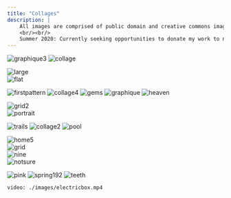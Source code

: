 ```yaml
---
title: "Collages"
description: |
    All images are comprised of public domain and creative commons images.
    <br/><br/>
    Summer 2020: Currently seeking opportunities to donate my work to non-profits. Especially in the format of public murals / paintings. Please e-mail me (see letter icon on home page) for more information.
---
```

![graphique3](./images/graphique3.jpg)
![collage](./images/collage.jpg)

<div class="row">
    <div class="column">
        <img alt="large" src="./images/large.jpg" />
    </div>
    <div class="column">
        <img alt="flat" src="./images/flat.jpg" />
    </div>
</div>

![firstpattern](./images/firstpattern.jpg)
![collage4](./images/collage4.jpg)
![gems](./images/gems.jpg)
![graphique](./images/graphique.jpg)
![heaven](./images/heaven.jpg)

<div class="row">
    <div class="column">
        <img alt="grid2" src="./images/grid2.jpg" />
    </div>
    <div class="column">
        <img alt="portrait" src="./images/portrait.jpg" />
    </div>
</div>

![trails](./images/trails.jpg)
![collage2](./images/collage2.jpg)
![pool](./images/pool.jpg)

<div class="row">
    <div class="column">
        <img alt="home5" src="./images/home5.jpg" />
    </div>
    <div class="column">
        <img alt="grid" src="./images/grid.jpg" />
    </div>
</div>

<div class="row">
    <div class="column">
        <img alt="nine" src="./images/nine.jpg" />
    </div>
    <div class="column">
        <img alt="notsure" src="./images/notsure.jpg" />
    </div>
</div>

![pink](./images/pink.jpg)
![spring192](./images/spring192.jpg)
![teeth](./images/teeth.jpg)

`video: ./images/electricbox.mp4`
